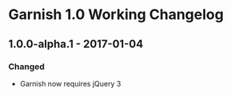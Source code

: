 Garnish 1.0 Working Changelog
=============================

## 1.0.0-alpha.1 - 2017-01-04 

### Changed
- Garnish now requires jQuery 3
